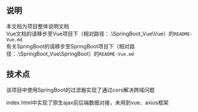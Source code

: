 ## 说明
本文档为项目整体说明文档 <br/>
Vue文档的请移步至Vue项目下（相对路径：.\SpringBoot_Vue\Vue）的`README-Vue.md` <br/>
有关SpringBoot的请移步至SpringBoot项目下（相对路径：.\SpringBoot_Vue\SpringBoot）的`README-Vue.md`<br/>

## 技术点

该项目中使用SpringBoot的过滤器实现了通过cors解决跨域问题<br/>

index.html中实现了原生ajax前后端数据对接，未用到vue、axios框架<br/>